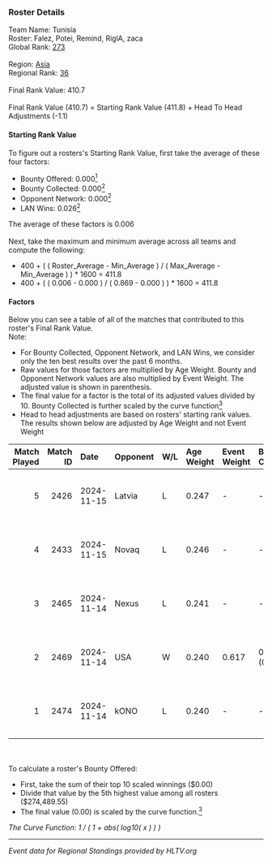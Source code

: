 ### Roster Details<br />
Team Name: Tunisia<br />
Roster: Falez, Potei, Remind, RiglA, zaca<br />
Global Rank: [273](../../standings_global_2025_04_07.md)<br />
<br />
Region: [Asia]( ../../standings_asia_2025_04_07.md)<br />
Regional Rank: [36]( ../../standings_asia_2025_04_07.md)<br />
<br />
Final Rank Value:  410.7<br />
<br />
Final Rank Value (410.7) = Starting Rank Value (411.8) + Head To Head Adjustments (-1.1)<br />

#### Starting Rank Value<br />
To figure out a rosters's Starting Rank Value, first take the average of these four factors:<br />
- Bounty Offered: 0.000[<sup>1</sup>](#table2)
- Bounty Collected: 0.000[<sup>2</sup>](#table1)
- Opponent Network: 0.000[<sup>2</sup>](#table1)
- LAN Wins: 0.026[<sup>2</sup>](#table1)

The average of these factors is 0.006<br />
<br />
Next, take the maximum and minimum average across all teams and compute the following:<br />
- 400 + ( ( Roster_Average - Min_Average ) / ( Max_Average - Min_Average ) ) * 1600 = 411.8
- 400 + ( ( 0.006 - 0.000 ) / ( 0.869 - 0.000 ) ) * 1600 = 411.8


#### Factors<br />
Below you can see a table of all of the matches that contributed to this roster's Final Rank Value.<br />
Note:<br />

- For Bounty Collected, Opponent Network, and LAN Wins, we consider only the ten best results over the past 6 months.
- Raw values for those factors are multiplied by Age Weight. Bounty and Opponent Network values are also multiplied by Event Weight. The adjusted value is shown in parenthesis.
- The final value for a factor is the total of its adjusted values divided by 10. Bounty Collected is further scaled by the curve function[<sup>3</sup>](#curveFunction)
- Head to head adjustments are based on rosters' starting rank values. The results shown below are adjusted by Age Weight and not Event Weight
<span id="table1"></span><br />


| Match Played | Match ID | Date       | Opponent | W/L | Age Weight | Event Weight | Bounty Collected | Opponent Network | LAN Wins  | H2H Adj. | Roster                            |
| -: | -: | :- | :- | :- | :- | :- | :- | :- | :- | -: | :- |
|            5 |     2426 | 2024-11-15 | Latvia   | L   | 0.247      | -            | -                | -                | -         |    -2.54 | Falez, Potei, Remind, RiglA, zaca |
|            4 |     2433 | 2024-11-15 | Novaq    | L   | 0.246      | -            | -                | -                | -         |    -0.78 | Falez, Potei, Remind, RiglA, zaca |
|            3 |     2465 | 2024-11-14 | Nexus    | L   | 0.241      | -            | -                | -                | -         |    -0.26 | Falez, Potei, Remind, RiglA, zaca |
|            2 |     2469 | 2024-11-14 | USA      | W   | 0.240      | 0.617        | 0.000 (0.000)    | 0.000 (0.000)    | 1 (0.240) |     3.63 | Falez, Potei, Remind, RiglA, zaca |
|            1 |     2474 | 2024-11-14 | kONO     | L   | 0.240      | -            | -                | -                | -         |    -1.18 | Falez, Potei, Remind, RiglA, zaca |

<br />
<span id="table2"></span><br />
To calculate a roster's Bounty Offered:<br />

- First, take the sum of their top 10 scaled winnings ($0.00)
- Divide that value by the 5th highest value among all rosters ($274,489.55)
- The final value (0.00) is scaled by the curve function.[<sup>3</sup>](#curveFunction)

<span id="curveFunction"></span>_The Curve Function: 1 / ( 1 + abs( log10( x ) ) )_<br />

---
_Event data for Regional Standings provided by HLTV.org_<br />
